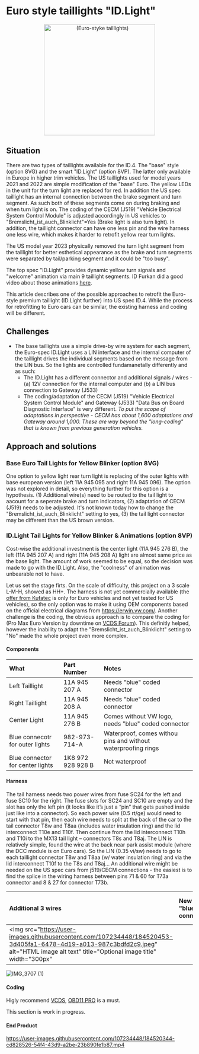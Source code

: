 # Euro style taillights "ID.Light"
<div align="center">
  <img src="https://user-images.githubusercontent.com/107234448/183325196-1d971dd4-d042-40c1-9f65-0b1fc437ba41.jpeg" alt="(Euro-styke taillights)" width="300px">
</div>

## Situation
There are two types of taillights available for the ID.4. The "base" style (option 8VG) and the smart "ID.Light" (option 8VP). The latter only available in Europe in higher trim vehicles. The US taillights used for model years 2021 and 2022 are simple modification of the "base" Euro. The yellow LEDs in the unit for the turn light are replaced for red. In addition the US spec taillight has an internal connection between the brake segment and turn segment. As such both of these segments come on during braking and when turn light is on. The coding of the CECM (J519) "Vehicle Electrical System Control Module" is adjusted accordingly in US vehicles to "Bremslicht_ist_auch_Blinklicht"=Yes (Brake light is also turn light). In addition, the taillight connector can have one less pin and the wire harness one less wire, which makes it harder to retrofit yellow rear turn lights.

The US model year 2023 physically removed the turn light segment from the taillight for better esthetical appearance as the brake and turn segments were separated by tail/parking segment and it could be "too busy".

The top spec "ID.Light" provides dynamic yellow turn signals and "welcome" animation via main 9 taillight segments. ID Furkan did a good video about those animations [here](https://www.youtube.com/watch?v=KCvncdPqyN0).

This article describes one of the possible approaches to retrofit the Euro-style premium taillight (ID.Light further) into US spec ID.4. While the process for retrofitting to Euro cars can be similar, the existing harness and coding will be different.



## Challenges
- The base taillights use a simple drive-by wire system for each segment, the Euro-spec ID.Light uses a LIN interface and the internal computer of the taillight drives the individual segments based on the message from the LIN bus. So the lights are controlled fundamanetally differently and as such: 
  - The ID.Light has a different connector and additional signals / wires - (a) 12V connection for the internal computer and (b) a LIN bus connection to Gateway (J533)
  - The coding/adaptation of the CECM (J519) "Vehicle Electrical System Control Module" and Gateway (J533) "Data Bus on Board Diagnostic Interface" is very different. *To put the scope of adaptations in perspective - CECM has about 1,600 adaptations and Gateway around 1,000. These are way beyond the "long-coding" that is known from previous generation vehicles.*

## Approach and solutions

### Base Euro Tail Lights for Yellow Blinker (option 8VG)
One option to yellow light rear turn light is replacing of the outer lights with base european version (left 11A 945 095 and right  11A 945 096). The option was not explored in detail, so everything further for this option is a hypothesis. (1) Additional wire(s) need to be routed to the tail light to aacount for a seperate brake and turn indicators, (2) adaptation of CECM (J519) needs to be adjusted. It's not known today how to change the "Bremslicht_ist_auch_Blinklicht" setting to yes, (3) the tail light connector may be different than the US brown version.

### ID.Light Tail Lights for Yellow Blinker & Animations (option 8VP)
Cost-wise the additional investment is the center light (11A 945 276 B), the left (11A 945 207 A) and right (11A 945 208 A) light are almost same price as the base light. The amount of work seemed to be equal, so the decision was made to go with the ID.Light. Also, the "coolness" of animation was unbearable not to have.

Let us set the stage firts. On the scale of difficulty, this project on a 3 scale L-M-H, showed as HH+. The harness is not yet commercially available (the [offer from Kufatec](https://www.kufatec.com/en/light-sight/taillights/complete-set-led-rear-lights-with-dynamic-flashing-light-for-vw-id4-e21-46455)  is only for Euro vehicles and not yet tested for US vehicles), so the only option was to make it using OEM components based on the official electrical diagrams from https://erwin.vw.com/. Another challenge is the coding, the obvious approach is to compare the coding for (Pro Max Euro Version by downtime on [VCDS Forum](https://forums.ross-tech.com/index.php?threads/27745/)). This definitly helped, however the inability to adapt the "Bremslicht_ist_auch_Blinklicht" setting to "No" made the whole project even more complex. 

#### Components

| What | Part Number | Notes
| :------------- | :------------- | :----
| Left Taillight | 11A 945 207 A | Needs "blue" coded connector
| Right Taillight | 11A 945 208 A | Needs "blue" coded connector
| Center Light | 11A 945 276 B | Comes without VW logo, needs "blue" coded connector
| Blue connecotr for outer lights | 982-973-714-A | Waterproof, comes withou pins and without waterproofing rings
| Blue connector for center lights | 1K8 972 928 928 B | Not waterproof

#### Harness
The tail harness needs two power wires from fuse SC24 for the left and fuse SC10 for the right. The fuse slots for SC24 and SC10 are empty and the slot has only the left pin (it looks like it’s just a “pin” that gets pushed inside just like into a connector). So each power wire (0.5 rt/ge) would need to start with that pin, then each wire needs to split at the back of the car to the tail connector T8w and T8aa (includes water insulation ring) and the lid interconnect T10e and T10f. Then continue from the lid interconnect T10h and T10i to the MX13 tail light – connectors T8s and T8aj. The LIN is relatively simple, found the wire at the back near park assist module (where the DCC module is on Euro cars). So the LIN (0.35 vi/sw) needs to go to each taillight connector T8w and T8aa (w/ water insulation ring) and via the lid interconnect T10f to the T8s and T8aj… An additional wire might be needed on the US spec cars from j519/CECM connections - the easiest is to find the splice in the wiring harness between pins 71 & 60 for T73a connector and 8 & 27 for connector T73b.

| Additional 3 wires | New "blue" connector | Ready to plug in
| :------------- | :------------- | :----
| <img src="https://user-images.githubusercontent.com/107234448/184520453-3d405fa1-6478-4d19-a013-987c3bdfd2c9.jpeg" alt="HTML image alt text" title="Optional image title" width="300px" ||
       
![IMG_3707 (1)](https://user-images.githubusercontent.com/107234448/184520453-3d405fa1-6478-4d19-a013-987c3bdfd2c9.jpeg)

#### Coding
Higly recommend [VCDS](https://store.ross-tech.com/shop/vchv2_ent/), [OBD11 PRO](https://obdeleven.com/en/) is a must.

This section is work in progress.

#### End Product


https://user-images.githubusercontent.com/107234448/184520344-cd828526-54f4-43d9-a2be-23b890fe1b87.mp4


